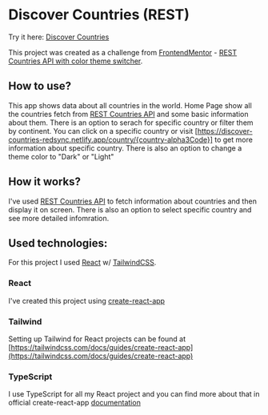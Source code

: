 # Discover Countries (REST)

Try it here: [Discover Countries](https://discover-countries-redsync.netlify.app)

This project was created as a challenge from [FrontendMentor](https://www.frontendmentor.io/home) - [REST Countries API with color theme switcher](https://www.frontendmentor.io/challenges/rest-countries-api-with-color-theme-switcher-5cacc469fec04111f7b848ca).

## How to use?

This app shows data about all countries in the world. Home Page show all the countries fetch from [REST Countries API](https://restcountries.com/) and some basic information about them. There is an option to serach for specific country or filter them by continent. You can click on a specific country or visit [https://discover-countries-redsync.netlify.app/country/{country-alpha3Code}] to get more information about specific country. There is also an option to change a theme color to "Dark" or "Light"

## How it works?

I've used [REST Countries API](https://restcountries.com/) to fetch information about countries and then display it on screen. There is also an option to select specific country and see more detailed infomration.

## Used technologies:

For this project I used [React](https://reactjs.org/) w/ [TailwindCSS](https://tailwindcss.com/).

### React

I've created this project using [create-react-app](https://www.npmjs.com/package/create-react-app)

### Tailwind

Setting up Tailwind for React projects can be found at [https://tailwindcss.com/docs/guides/create-react-app](https://tailwindcss.com/docs/guides/create-react-app)

### TypeScript

I use TypeScript for all my React project and you can find more about that in official create-react-app [documentation](https://create-react-app.dev/docs/adding-typescript/)
